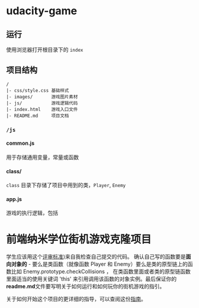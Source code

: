 # udacity-game

## 运行

使用浏览器打开根目录下的 `index`

## 项目结构

```
/
|- css/style.css 基础样式
|- images/       游戏图片素材
|- js/           游戏逻辑代码
|- index.html    游戏入口文件
|- README.md     项目文档
```

### `/js`

#### common.js 

用于存储通用变量，常量或函数

#### class/

`class` 目录下存储了项目中用到的类，`Player`, `Enemy`

#### app.js

游戏的执行逻辑，包括

前端纳米学位街机游戏克隆项目
===============================

学生应该用这个[评审标准](https://review.udacity.com/#!/rubrics/499/view))来自我检查自己提交的代码。 确认自己写的函数要是**面向对象的** -  要么是类函数（就像函数 Player 和 Enemy）要么是类的原型链上的函数比如 Enemy.prototype.checkCollisions ， 在类函数里面或者类的原型链函数里面适当的使用关键词 'this' 来引用调用该函数的对象实例。最后保证你的**readme.md**文件要写明关于如何运行和如何玩你的街机游戏的指引。

关于如何开始这个项目的更详细的指导，可以查阅这份[指南](https://gdgdocs.org/document/d/1v01aScPjSWCCWQLIpFqvg3-vXLH2e8_SZQKC8jNO0Dc/pub?embedded=true)。
